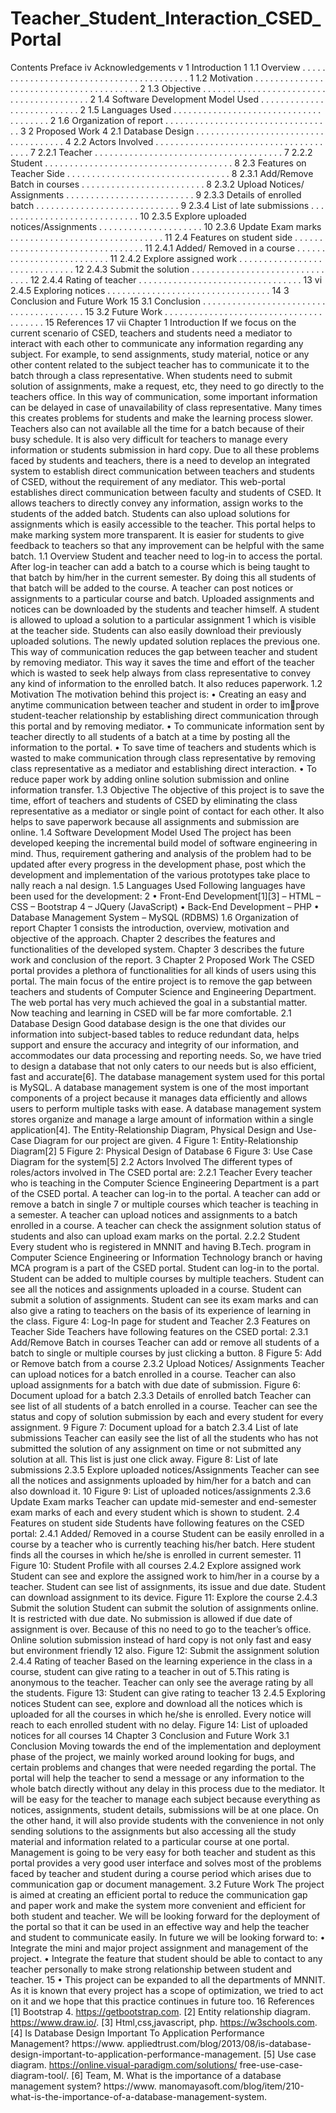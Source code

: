 # Teacher_Student_Interaction_CSED_Portal


Contents
Preface iv
Acknowledgements v
1 Introduction 1
1.1 Overview . . . . . . . . . . . . . . . . . . . . . . . . . . . . . . . . . . . . . . . . . 1
1.2 Motivation . . . . . . . . . . . . . . . . . . . . . . . . . . . . . . . . . . . . . . . . 2
1.3 Objective . . . . . . . . . . . . . . . . . . . . . . . . . . . . . . . . . . . . . . . . . 2
1.4 Software Development Model Used . . . . . . . . . . . . . . . . . . . . . . . . . . . 2
1.5 Languages Used . . . . . . . . . . . . . . . . . . . . . . . . . . . . . . . . . . . . . . 2
1.6 Organization of report . . . . . . . . . . . . . . . . . . . . . . . . . . . . . . . . . . 3
2 Proposed Work 4
2.1 Database Design . . . . . . . . . . . . . . . . . . . . . . . . . . . . . . . . . . . . . 4
2.2 Actors Involved . . . . . . . . . . . . . . . . . . . . . . . . . . . . . . . . . . . . . . 7
2.2.1 Teacher . . . . . . . . . . . . . . . . . . . . . . . . . . . . . . . . . . . . . . 7
2.2.2 Student . . . . . . . . . . . . . . . . . . . . . . . . . . . . . . . . . . . . . . 8
2.3 Features on Teacher Side . . . . . . . . . . . . . . . . . . . . . . . . . . . . . . . . . 8
2.3.1 Add/Remove Batch in courses . . . . . . . . . . . . . . . . . . . . . . . . . 8
2.3.2 Upload Notices/ Assignments . . . . . . . . . . . . . . . . . . . . . . . . . . 9
2.3.3 Details of enrolled batch . . . . . . . . . . . . . . . . . . . . . . . . . . . . . 9
2.3.4 List of late submissions . . . . . . . . . . . . . . . . . . . . . . . . . . . . . 10
2.3.5 Explore uploaded notices/Assignments . . . . . . . . . . . . . . . . . . . . . 10
2.3.6 Update Exam marks . . . . . . . . . . . . . . . . . . . . . . . . . . . . . . . 11
2.4 Features on student side . . . . . . . . . . . . . . . . . . . . . . . . . . . . . . . . . 11
2.4.1 Added/ Removed in a course . . . . . . . . . . . . . . . . . . . . . . . . . . 11
2.4.2 Explore assigned work . . . . . . . . . . . . . . . . . . . . . . . . . . . . . . 12
2.4.3 Submit the solution . . . . . . . . . . . . . . . . . . . . . . . . . . . . . . . 12
2.4.4 Rating of teacher . . . . . . . . . . . . . . . . . . . . . . . . . . . . . . . . . 13
vi
2.4.5 Exploring notices . . . . . . . . . . . . . . . . . . . . . . . . . . . . . . . . . 14
3 Conclusion and Future Work 15
3.1 Conclusion . . . . . . . . . . . . . . . . . . . . . . . . . . . . . . . . . . . . . . . . 15
3.2 Future Work . . . . . . . . . . . . . . . . . . . . . . . . . . . . . . . . . . . . . . . 15
References 17
vii
Chapter 1
Introduction
If we focus on the current scenario of CSED, teachers and students need a mediator to interact
with each other to communicate any information regarding any subject. For example, to send
assignments, study material, notice or any other content related to the subject teacher has to
communicate it to the batch through a class representative. When students need to submit solution
of assignments, make a request, etc, they need to go directly to the teachers office. In this way
of communication, some important information can be delayed in case of unavailability of class
representative. Many times this creates problems for students and make the learning process
slower. Teachers also can not available all the time for a batch because of their busy schedule. It
is also very difficult for teachers to manage every information or students submission in hard copy.
Due to all these problems faced by students and teachers, there is a need to develop an integrated
system to establish direct communication between teachers and students of CSED, without the
requirement of any mediator.
This web-portal establishes direct communication between faculty and students of CSED. It
allows teachers to directly convey any information, assign works to the students of the added batch.
Students can also upload solutions for assignments which is easily accessible to the teacher. This
portal helps to make marking system more transparent. It is easier for students to give feedback
to teachers so that any improvement can be helpful with the same batch.
1.1 Overview
Student and teacher need to log-in to access the portal. After log-in teacher can add a batch to
a course which is being taught to that batch by him/her in the current semester. By doing this
all students of that batch will be added to the course. A teacher can post notices or assignments
to a particular course and batch. Uploaded assignments and notices can be downloaded by the
students and teacher himself. A student is allowed to upload a solution to a particular assignment
1
which is visible at the teacher side. Students can also easily download their previously uploaded
solutions. The newly updated solution replaces the previous one.
This way of communication reduces the gap between teacher and student by removing mediator.
This way it saves the time and effort of the teacher which is wasted to seek help always from class
representative to convey any kind of information to the enrolled batch. It also reduces paperwork.
1.2 Motivation
The motivation behind this project is:
• Creating an easy and anytime communication between teacher and student in order to improve student-teacher relationship by establishing direct communication through this portal
and by removing mediator.
• To communicate information sent by teacher directly to all students of a batch at a time by
posting all the information to the portal.
• To save time of teachers and students which is wasted to make communication through
class representative by removing class representative as a mediator and establishing direct
interaction.
• To reduce paper work by adding online solution submission and online information transfer.
1.3 Objective
The objective of this project is to save the time, effort of teachers and students of CSED by
eliminating the class representative as a mediator or single point of contact for each other. It also
helps to save paperwork because all assignments and submission are online.
1.4 Software Development Model Used
The project has been developed keeping the incremental build model of software engineering in
mind. Thus, requirement gathering and analysis of the problem had to be updated after every
progress in the development phase, post which the development and implementation of the various
prototypes take place to nally reach a nal design.
1.5 Languages Used
Following languages have been used for the development:
2
• Front-End Development[1][3]
– HTML
– CSS
– Bootstrap 4
– JQuery (JavaScript)
• Back-End Development
– PHP
• Database Management System
– MySQL (RDBMS)
1.6 Organization of report
Chapter 1 consists the introduction, overview, motivation and objective of the approach.
Chapter 2 describes the features and functionalities of the developed system.
Chapter 3 describes the future work and conclusion of the report.
3
Chapter 2
Proposed Work
The CSED portal provides a plethora of functionalities for all kinds of users using this portal. The
main focus of the entire project is to remove the gap between teachers and students of Computer
Science and Engineering Department. The web portal has very much achieved the goal in a
substantial matter. Now teaching and learning in CSED will be far more comfortable.
2.1 Database Design
Good database design is the one that divides our information into subject-based tables to reduce
redundant data, helps support and ensure the accuracy and integrity of our information, and
accommodates our data processing and reporting needs. So, we have tried to design a database
that not only caters to our needs but is also efficient, fast and accurate[6].
The database management system used for this portal is MySQL. A database management
system is one of the most important components of a project because it manages data efficiently
and allows users to perform multiple tasks with ease. A database management system stores
organize and manage a large amount of information within a single application[4].
The Entity-Relationship Diagram, Physical Design and Use-Case Diagram for our project are
given.
4
Figure 1: Entity-Relationship Diagram[2]
5
Figure 2: Physical Design of Database
6
Figure 3: Use Case Diagram for the system[5]
2.2 Actors Involved
The different types of roles/actors involved in The CSED portal are:
2.2.1 Teacher
Every teacher who is teaching in the Computer Science Engineering Department is a part of the
CSED portal. A teacher can log-in to the portal. A teacher can add or remove a batch in single
7
or multiple courses which teacher is teaching in a semester. A teacher can upload notices and
assignments to a batch enrolled in a course. A teacher can check the assignment solution status of
students and also can upload exam marks on the portal.
2.2.2 Student
Every student who is registered in MNNIT and having B.Tech. program in Computer Science
Engineering or Information Technology branch or having MCA program is a part of the CSED
portal. Student can log-in to the portal. Student can be added to multiple courses by multiple
teachers. Student can see all the notices and assignments uploaded in a course. Student can submit
a solution of assignments. Student can see its exam marks and can also give a rating to teachers
on the basis of its experience of learning in the class.
Figure 4: Log-In page for student and Teacher
2.3 Features on Teacher Side
Teachers have following features on the CSED portal:
2.3.1 Add/Remove Batch in courses
Teacher can add or remove all students of a batch to single or multiple courses by just clicking a
button.
8
Figure 5: Add or Remove batch from a course
2.3.2 Upload Notices/ Assignments
Teacher can upload notices for a batch enrolled in a course. Teacher can also upload assignments
for a batch with due date of submission.
Figure 6: Document upload for a batch
2.3.3 Details of enrolled batch
Teacher can see list of all students of a batch enrolled in a course. Teacher can see the status and
copy of solution submission by each and every student for every assignment.
9
Figure 7: Document upload for a batch
2.3.4 List of late submissions
Teacher can easily see the list of all the students who has not submitted the solution of any
assignment on time or not submitted any solution at all. This list is just one click away.
Figure 8: List of late submissions
2.3.5 Explore uploaded notices/Assignments
Teacher can see all the notices and assignments uploaded by him/her for a batch and can also
download it.
10
Figure 9: List of uploaded notices/assignments
2.3.6 Update Exam marks
Teacher can update mid-semester and end-semester exam marks of each and every student which
is shown to student.
2.4 Features on student side
Students have following features on the CSED portal:
2.4.1 Added/ Removed in a course
Student can be easily enrolled in a course by a teacher who is currently teaching his/her batch.
Here student finds all the courses in which he/she is enrolled in current semester.
11
Figure 10: Student Profile with all courses
2.4.2 Explore assigned work
Student can see and explore the assigned work to him/her in a course by a teacher. Student can
see list of assignments, its issue and due date. Student can download assignment to its device.
Figure 11: Explore the course
2.4.3 Submit the solution
Student can submit the solution of assignments online. It is restricted with due date. No submission
is allowed if due date of assignment is over. Because of this no need to go to the teacher’s office.
Online solution submission instead of hard copy is not only fast and easy but environment friendly
12
also.
Figure 12: Submit the assignment solution
2.4.4 Rating of teacher
Based on the learning experience in the class in a course, student can give rating to a teacher in
out of 5.This rating is anonymous to the teacher. Teacher can only see the average rating by all
the students.
Figure 13: Student can give rating to teacher
13
2.4.5 Exploring notices
Student can see, explore and download all the notices which is uploaded for all the courses in which
he/she is enrolled. Every notice will reach to each enrolled student with no delay.
Figure 14: List of uploaded notices for all courses
14
Chapter 3
Conclusion and Future Work
3.1 Conclusion
Moving towards the end of the implementation and deployment phase of the project, we mainly
worked around looking for bugs, and certain problems and changes that were needed regarding the
portal.
The portal will help the teacher to send a message or any information to the whole batch
directly without any delay in this process due to the mediator. It will be easy for the teacher
to manage each subject because everything as notices, assignments, student details, submissions
will be at one place. On the other hand, it will also provide students with the convenience in not
only sending solutions to the assignments but also accessing all the study material and information
related to a particular course at one portal.
Management is going to be very easy for both teacher and student as this portal provides a
very good user interface and solves most of the problems faced by teacher and student during a
course period which arises due to communication gap or document management.
3.2 Future Work
The project is aimed at creating an efficient portal to reduce the communication gap and paper
work and make the system more convenient and efficient for both student and teacher. We will
be looking forward for the deployment of the portal so that it can be used in an effective way and
help the teacher and student to communicate easily. In future we will be looking forward to:
• Integrate the mini and major project assignment and management of the project.
• Integrate the feature that student should be able to contact to any teacher personally to
make strong relationship between student and teacher.
15
• This project can be expanded to all the departments of MNNIT.
As it is known that every project has a scope of optimization, we tried to act on it and we hope
that this practice continues in future too.
16
References
[1] Bootstrap 4. https://getbootstrap.com.
[2] Entity relationship diagram. https://www.draw.io/.
[3] Html,css,javascript, php. https://w3schools.com.
[4] Is Database Design Important To Application Performance Management? https://www.
appliedtrust.com/blog/2013/08/is-database-design-important-to-application-performance-management.
[5] Use case diagram. https://online.visual-paradigm.com/solutions/
free-use-case-diagram-tool/.
[6] Team, M. What is the importance of a database management system? https://www.
manomayasoft.com/blog/item/210-what-is-the-importance-of-a-database-management-system.
